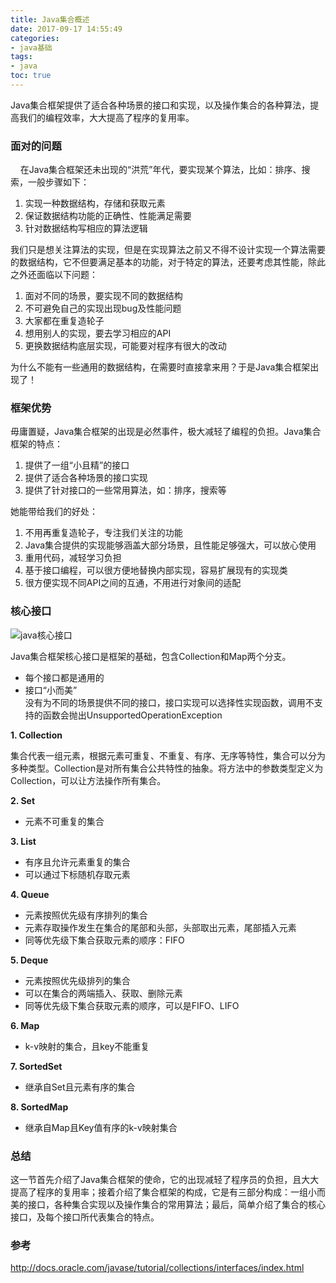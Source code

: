 ```yaml
---
title: Java集合概述
date: 2017-09-17 14:55:49
categories:
- java基础
tags:
- java
toc: true
---
```


Java集合框架提供了适合各种场景的接口和实现，以及操作集合的各种算法，提高我们的编程效率，大大提高了程序的复用率。
<!--more-->

### 面对的问题
&nbsp;&nbsp;&nbsp;&nbsp;在Java集合框架还未出现的“洪荒”年代，要实现某个算法，比如：排序、搜索，一般步骤如下：

1. 实现一种数据结构，存储和获取元素
2. 保证数据结构功能的正确性、性能满足需要
3. 针对数据结构写相应的算法逻辑

我们只是想关注算法的实现，但是在实现算法之前又不得不设计实现一个算法需要的数据结构，它不但要满足基本的功能，对于特定的算法，还要考虑其性能，除此之外还面临以下问题：

1. 面对不同的场景，要实现不同的数据结构
2. 不可避免自己的实现出现bug及性能问题
3. 大家都在重复造轮子
4. 想用别人的实现，要去学习相应的API
5. 更换数据结构底层实现，可能要对程序有很大的改动

为什么不能有一些通用的数据结构，在需要时直接拿来用？于是Java集合框架出现了！

### 框架优势
毋庸置疑，Java集合框架的出现是必然事件，极大减轻了编程的负担。Java集合框架的特点：

1. 提供了一组“小且精”的接口
2. 提供了适合各种场景的接口实现
3. 提供了针对接口的一些常用算法，如：排序，搜索等

她能带给我们的好处：

1. 不用再重复造轮子，专注我们关注的功能
2. Java集合提供的实现能够涵盖大部分场景，且性能足够强大，可以放心使用
3. 重用代码，减轻学习负担
4. 基于接口编程，可以很方便地替换内部实现，容易扩展现有的实现类
5. 很方便实现不同API之间的互通，不用进行对象间的适配

### 核心接口

![java核心接口](/img/20170917/colls-coreInterfaces.gif)

Java集合框架核心接口是框架的基础，包含Collection和Map两个分支。

* 每个接口都是通用的
* 接口“小而美” <br>
   没有为不同的场景提供不同的接口，接口实现可以选择性实现函数，调用不支持的函数会抛出UnsupportedOperationException

**1. Collection**

集合代表一组元素，根据元素可重复、不重复、有序、无序等特性，集合可以分为多种类型。Collection是对所有集合公共特性的抽象。将方法中的参数类型定义为Collection，可以让方法操作所有集合。

**2. Set**

* 元素不可重复的集合

**3. List**

* 有序且允许元素重复的集合
* 可以通过下标随机存取元素

**4. Queue**

* 元素按照优先级有序排列的集合
* 元素存取操作发生在集合的尾部和头部，头部取出元素，尾部插入元素
* 同等优先级下集合获取元素的顺序：FIFO

**5. Deque**

* 元素按照优先级排列的集合
* 可以在集合的两端插入、获取、删除元素
* 同等优先级下集合获取元素的顺序，可以是FIFO、LIFO

**6. Map**

* k-v映射的集合，且key不能重复

**7. SortedSet**

* 继承自Set且元素有序的集合

**8. SortedMap**

* 继承自Map且Key值有序的k-v映射集合

### 总结
这一节首先介绍了Java集合框架的使命，它的出现减轻了程序员的负担，且大大提高了程序的复用率；接着介绍了集合框架的构成，它是有三部分构成：一组小而美的接口，各种集合实现以及操作集合的常用算法；最后，简单介绍了集合的核心接口，及每个接口所代表集合的特点。

### 参考

http://docs.oracle.com/javase/tutorial/collections/interfaces/index.html